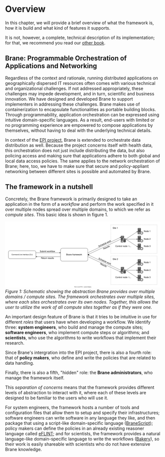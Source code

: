 # Overview
In this chapter, we will provide a brief overview of what the framework is, how it is build and what kind of features it supports.

It is not, however, a complete, technical description of its implementation; for that, we recommend you read our [other book](http://server.timinc.nl/brane_specification).


## Brane: Programmable Orchestration of Applications and Networking
Regardless of the context and rationale, running distributed applications on geographically dispersed IT resources often comes with various technical and organizational challenges. If not addressed appropriately, these challenges may impede development, and in turn, scientific and business innovation. We have designed and developed Brane to support implementers in addressing these challenges. Brane makes use of containerization to encapsulate functionalities as portable building blocks. Through programmability, application orchestration can be expressed using intuitive domain-specific languages. As a result, end-users with limited or no programming experience are empowered to compose applications by themselves, without having to deal with the underlying technical details.

In context of the [EPI project](https://enablingpersonalizedinterventions.nl), Brane is extended to orchestrate data distribution as well. Because the project concerns itself with health data, this orchestration does not just include distributing the data, but also policing access and making sure that applications adhere to both global and local data access policies. The same applies to the network orchestration of Brane; here, too, we have to make sure that secure and policy-appliant networking between different sites is possible and automated by Brane.


## The framework in a nutshell
Concretely, the Brane framework is primarily designed to take an application in the form of a _workflow_ and perform the work specified in it over multiple nodes spread over multiple domains, to which we refer as _compute sites_. This basic idea is shown in figure 1.

![An image showing the abstraction the Brane framework provides over multiple compute sites](./assets/img/abstraction.svg)
_Figure 1: Schematic showing the abstraction Brane provides over multiple domains / compute sites. The framework orchestrates over multiple sites, where each sites orchestrates over its own nodes. Together, this allows the user to utilize the work of all compute sites together as if they were one._

An important design feature of Brane is that it tries to be intuitive in use for different _roles_ that users have when developing a workflow. We identify three: **system engineers**, who build and manage the compute sites; **software engineers**, who implement compute steps or algorithms; and **scientists**, who use the algorithms to write workflows that implement their research.

Since Brane's intergration into the EPI project, there is also a fourth role: that of **policy makers**, who define and write the policies that are related to data handling.

Finally, there is also a fifth, "hidden" role: the **Brane administrators**, who manage the framework itself.

This _separation of concerns_ means that the framework provides different levels of abstraction to interact with it, where each of these levels are designed to be familiar to the users who will use it.

For system engineers, the framework hosts a number of tools and configuration files that allow them to setup and specify their infrastructures; software engineers can write software in any language they like, and then package that using a script-like domain-specific language ([BraneScript]()); policy makers can define the policies in an already existing reasoner language called [eFLINT](); and for scientists, the framework provides a natural language-like domain-specific language to write the workflows ([Bakery]()), so their work is easily shareable with scientists who do not have extensive Brane knowledge.
